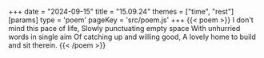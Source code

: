+++
date = "2024-09-15"
title = "15.09.24"
themes = ["time", "rest"]
[params]
  type = 'poem'
  pageKey = 'src/poem.js'
+++
{{< poem >}}
I don't mind this pace of life,
Slowly punctuating empty space
With unhurried words in single aim
Of catching up and willing good,
A lovely home to build and sit therein.
{{< /poem >}}